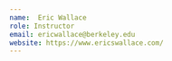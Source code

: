 ```yaml
---
name:  Eric Wallace 
role: Instructor 
email: ericwallace@berkeley.edu 
website: https://www.ericswallace.com/ 
---
```


